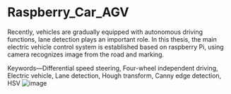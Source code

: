 # Raspberry_Car_AGV
Recently, vehicles are gradually equipped with autonomous driving functions, lane detection plays an important role. In this thesis, the main electric vehicle control system is established based on raspberry Pi, using camera recognizes image from the road and marking.

 Keywords—Differential speed steering, Four-wheel independent driving, Electric vehicle, Lane detection, Hough transform, Canny edge detection, HSV
![image](https://user-images.githubusercontent.com/118150842/211613145-c5219e65-1756-41e7-ae0d-5d4d82234f9f.png)
